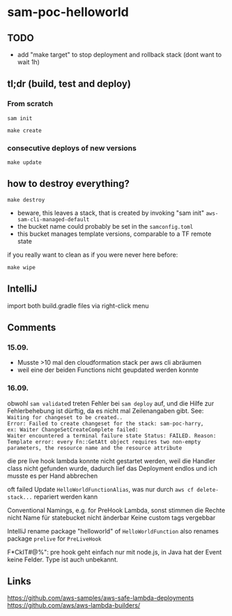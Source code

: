 # sam-poc-helloworld

## TODO
- add "make target" to stop deployment and rollback stack (dont want to wait 1h) 

## tl;dr (build, test and deploy)
### From scratch
`sam init`

`make create`

### consecutive deploys of new versions
`make update`

## how to destroy everything?
`make destroy`
<br/>

- beware, this leaves a stack, that is created by invoking "sam init" `aws-sam-cli-managed-default`
- the bucket name could probably be set in the `samconfig.toml`
- this bucket manages template versions, comparable to a TF remote state

if you really want to clean as if you were never here before:

`make wipe`



  
  
## IntelliJ

import both build.gradle files via right-click menu


## Comments
### 15.09.
- Musste >10 mal den cloudformation stack per aws cli abräumen
- weil eine der beiden Functions nicht geupdated werden konnte


### 16.09.
obwohl `sam validate`d treten Fehler bei `sam deploy` auf, und die Hilfe zur Fehlerbehebung ist dürftig, da es nicht mal Zeilenangaben gibt.
See: 
<br>
`Waiting for changeset to be created..`<br>
`Error: Failed to create changeset for the stack: sam-poc-harry,`<br>
`ex: Waiter ChangeSetCreateComplete failed:`<br>
`Waiter encountered a terminal failure state Status: FAILED. Reason: Template error: every Fn::GetAtt object requires two non-empty parameters, the resource name and the resource attribute`
 

die pre live hook lambda konnte nicht gestartet werden, weil die Handler class nicht gefunden wurde, dadurch lief das Deployment endlos und ich musste es per Hand abbrechen
 
 
oft failed Update `HelloWorldFunctionAlias`, was nur durch `aws cf delete-stack...` repariert werden kann 


Conventional Namings, e.g. for PreHook Lambda, sonst stimmen die Rechte nicht
Name für statebucket nicht änderbar
Keine custom tags vergebbar


IntelliJ rename package "helloworld" of `HelloWorldFunction` also renames package `prelive` for `PreLiveHook`

F*CkIT#@%": pre hook geht einfach nur mit node.js, in Java hat der Event keine Felder. Type ist auch unbekannt. 

## Links
https://github.com/aws-samples/aws-safe-lambda-deployments
https://github.com/aws/aws-lambda-builders/